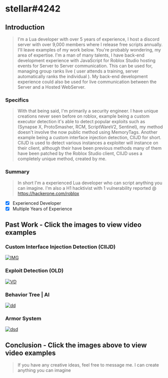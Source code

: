# stellar#4242

## Introduction

  >   I'm a Lua developer with over 5 years of experience, I host a discord server with over 9,000 members where I release free scripts annually. I'll leave examples of my work below.
> You're probably wondering, my area of expertise. I'm a man of many talents, I have back-end development experience with JavaScript for Roblox Studio hosting events for Server   to Server communication. This can be used for, managing group ranks live ( user attends a training, server automatically ranks the individual ). My back-end development experience could also be used for live communication between the Server and a Hosted WebServer.

### Specifics

  > With that being said, I'm primarily a security engineer. I have unique creations never seen before on roblox, example being a custom executor detection it's able to detect  popular exploits such as (Synapse X, ProtoSmasher, RCM, ScriptWareV2, Sentinel), my method doesn't involve the now public method using MemoryTags.  Another example being a custom interface injection detection, CIIJD for short. CIIJD is used to detect various instances a exploiter will instance on their client, although their have been previous methods many of them have been patched by the Roblox Studio client, CIIJD uses a completely unique method, created by me.

### Summary
> In short I'm a experienced Lua developer who can script anything you can imagine. I'm also a H1 hacktivist with 1 vulnerability reported @ https://hackerone.com/roblox
- [x]  Experienced Developer
- [x]  Multiple Years of Experience 

## Past Work - Click the images to view video examples

### Custom Interface Injection Detection (CIIJD)

[![IMG][1]][2]

### Exploit Detection (OLD)
[![VD][3]][4]

### Behavior Tree | AI 
[![dd][5]][6]

### Armor System
[![dsd][7]][8]


## Conclusion - Click the images above to view video examples
> If you have any creative ideas, feel free to message me. I can create anything you can imagine

[1]:https://i.imgur.com/eWlRTKv.png

[2]:https://streamable.com/3bj5d3

[3]:https://i.imgur.com/yu2T3fk.png

[4]:https://streamable.com/kk5dj

[5]:https://i.imgur.com/WBccCGt.png

[6]:https://streamable.com/8hpu4k

[7]:https://i.imgur.com/bBG936j.png

[8]:https://streamable.com/in9dos



